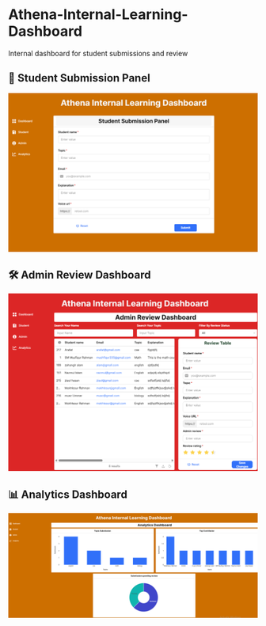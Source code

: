 # Athena-Internal-Learning-Dashboard
Internal dashboard for student submissions and review


## 📸 Student Submission Panel

![Student Panel UI](./student_panel_ui.png)

## 🛠️ Admin Review Dashboard

![Admin Panel](./Admin_panel_ui.png)

## 📊 Analytics Dashboard

![Analytics](./Analytic_panel_ui.png)
